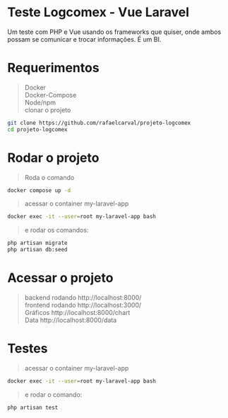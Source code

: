 
# Teste Logcomex - Vue Laravel

Um teste com PHP e Vue usando os frameworks que quiser, onde ambos possam se comunicar e trocar informações. É um BI.

# Requerimentos

> Docker<br>
> Docker-Compose<br>
> Node/npm<br>
> clonar o projeto
```bash
git clone https://github.com/rafaelcarval/projeto-logcomex
cd projeto-logcomex
```

# Rodar o projeto 

>Roda o comando 
```bash
docker compose up -d
```
>acessar o container my-laravel-app 
```bash
docker exec -it --user=root my-laravel-app bash
``` 
>e rodar os comandos:<br> 
```bash
php artisan migrate
php artisan db:seed
``` 
# Acessar o projeto

>backend rodando http://localhost:8000/<br>
>frontend rodando http://localhost:3000/<br>
>Gráficos http://localhost:8000/chart<br>
>Data http://localhost:8000/data

# Testes

>acessar o container my-laravel-app 
```bash
docker exec -it --user=root my-laravel-app bash
``` 
>e rodar o comando:<br>
```bash
php artisan test
``` 
